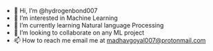 - 👋 Hi, I’m @hydrogenbond007
- 👀 I’m interested in Machine Learning
- 🌱 I’m currently learning Natural language Processing
- 💞️ I’m looking to collaborate on any ML project
- 📫 How to reach me email me at madhavgoyal007@protonmail.com

<!---
hydrogenbond007/hydrogenbond007 is a ✨ special ✨ repository because its `README.md` (this file) appears on your GitHub profile.
You can click the Preview link to take a look at your changes.
--->
